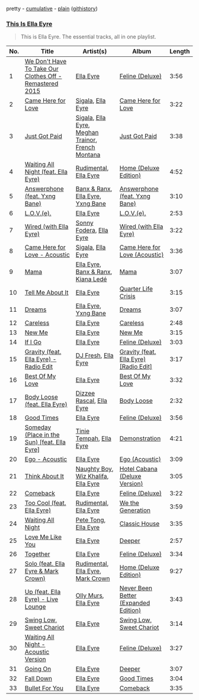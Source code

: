 pretty - [cumulative](https://github.com/catzs/spotify-playlist-archive/blob/master/playlists/cumulative/This%20Is%20Ella%20Eyre.md) - [plain](https://github.com/catzs/spotify-playlist-archive/blob/master/playlists/plain/37i9dQZF1DZ06evO3BvvmU) ([githistory](https://github.githistory.xyz/catzs/spotify-playlist-archive/blob/master/playlists/plain/37i9dQZF1DZ06evO3BvvmU))

### [This Is Ella Eyre](https://open.spotify.com/playlist/37i9dQZF1DZ06evO3BvvmU)

> This is Ella Eyre. The essential tracks, all in one playlist.

| No. | Title | Artist(s) | Album | Length |
|---|---|---|---|---|
| 1 | [We Don't Have To Take Our Clothes Off - Remastered 2015](https://open.spotify.com/track/49GpGYGli1xcxovgYf0k4c) | [Ella Eyre](https://open.spotify.com/artist/66TrUkUZ3RM29dqeDQRgyA) | [Feline (Deluxe)](https://open.spotify.com/album/3LfVVimEZr5YefjHZvlDzP) | 3:56 |
| 2 | [Came Here for Love](https://open.spotify.com/track/3kGfazcbVvVkuZunzlLgTD) | [Sigala](https://open.spotify.com/artist/1IueXOQyABrMOprrzwQJWN), [Ella Eyre](https://open.spotify.com/artist/66TrUkUZ3RM29dqeDQRgyA) | [Came Here for Love](https://open.spotify.com/album/22x1g0NEicPMxuEOXlGUw5) | 3:22 |
| 3 | [Just Got Paid](https://open.spotify.com/track/0v3BMLcwUmAwyqJaf5997o) | [Sigala](https://open.spotify.com/artist/1IueXOQyABrMOprrzwQJWN), [Ella Eyre](https://open.spotify.com/artist/66TrUkUZ3RM29dqeDQRgyA), [Meghan Trainor](https://open.spotify.com/artist/6JL8zeS1NmiOftqZTRgdTz), [French Montana](https://open.spotify.com/artist/6vXTefBL93Dj5IqAWq6OTv) | [Just Got Paid](https://open.spotify.com/album/09uJvEy1F5GwvazqSQcYyB) | 3:38 |
| 4 | [Waiting All Night (feat. Ella Eyre)](https://open.spotify.com/track/1uWTlK72KKpzsCHhu62OV5) | [Rudimental](https://open.spotify.com/artist/4WN5naL3ofxrVBgFpguzKo), [Ella Eyre](https://open.spotify.com/artist/66TrUkUZ3RM29dqeDQRgyA) | [Home (Deluxe Edition)](https://open.spotify.com/album/2O7R7SK5zDsGeI1JpNihNE) | 4:52 |
| 5 | [Answerphone (feat. Yxng Bane)](https://open.spotify.com/track/1HagMz5nWk1HmevNCBOxF3) | [Banx & Ranx](https://open.spotify.com/artist/2uFC1dAj5b0YU7vulKNZ0p), [Ella Eyre](https://open.spotify.com/artist/66TrUkUZ3RM29dqeDQRgyA), [Yxng Bane](https://open.spotify.com/artist/5AbLpsnTQVNB3OEadYiVrK) | [Answerphone (feat. Yxng Bane)](https://open.spotify.com/album/5zg7gO8BMZpwEt8Cb8PNC0) | 3:10 |
| 6 | [L.O.V.(e).](https://open.spotify.com/track/5MyIR4vCwqxnB0biyFqcdw) | [Ella Eyre](https://open.spotify.com/artist/66TrUkUZ3RM29dqeDQRgyA) | [L.O.V.(e).](https://open.spotify.com/album/0u6Gl8bYJ2dF9zmqNvWkBl) | 2:53 |
| 7 | [Wired (with Ella Eyre)](https://open.spotify.com/track/7k3uKOLzMCvYM00E3QZTSq) | [Sonny Fodera](https://open.spotify.com/artist/39B7ChWwrWDs7zXlsu3MoP), [Ella Eyre](https://open.spotify.com/artist/66TrUkUZ3RM29dqeDQRgyA) | [Wired (with Ella Eyre)](https://open.spotify.com/album/0M1hM6jkl3oUJL8MjOo1oF) | 3:22 |
| 8 | [Came Here for Love - Acoustic](https://open.spotify.com/track/6gBwaCbb1lKHvlN9mVOVAg) | [Sigala](https://open.spotify.com/artist/1IueXOQyABrMOprrzwQJWN), [Ella Eyre](https://open.spotify.com/artist/66TrUkUZ3RM29dqeDQRgyA) | [Came Here for Love (Acoustic)](https://open.spotify.com/album/2YwHJ9OLSiwzwo6n4VLEvk) | 3:36 |
| 9 | [Mama](https://open.spotify.com/track/3vvvxijSiLemsZPIZGFpo4) | [Ella Eyre](https://open.spotify.com/artist/66TrUkUZ3RM29dqeDQRgyA), [Banx & Ranx](https://open.spotify.com/artist/2uFC1dAj5b0YU7vulKNZ0p), [Kiana Ledé](https://open.spotify.com/artist/7jZMxhsB8djyIbYmoiJSTs) | [Mama](https://open.spotify.com/album/6WKDuSqrkMtRFovi21Zp9g) | 3:07 |
| 10 | [Tell Me About It](https://open.spotify.com/track/4Qm58hRuXM80wlYPUIgAlc) | [Ella Eyre](https://open.spotify.com/artist/66TrUkUZ3RM29dqeDQRgyA) | [Quarter Life Crisis](https://open.spotify.com/album/6MNPxztASuTkfIosK66fW7) | 3:15 |
| 11 | [Dreams](https://open.spotify.com/track/1fIPygKXkjzBpjRskS0Pmc) | [Ella Eyre](https://open.spotify.com/artist/66TrUkUZ3RM29dqeDQRgyA), [Yxng Bane](https://open.spotify.com/artist/5AbLpsnTQVNB3OEadYiVrK) | [Dreams](https://open.spotify.com/album/1IMo1qn4dTkVQsnletWLRD) | 3:07 |
| 12 | [Careless](https://open.spotify.com/track/1rXEehyenWvuge8Tqsvi3H) | [Ella Eyre](https://open.spotify.com/artist/66TrUkUZ3RM29dqeDQRgyA) | [Careless](https://open.spotify.com/album/5KwZ3l3sudsVkJCU88rVs2) | 2:48 |
| 13 | [New Me](https://open.spotify.com/track/64zUfXPRniUl7qKaUtpqeS) | [Ella Eyre](https://open.spotify.com/artist/66TrUkUZ3RM29dqeDQRgyA) | [New Me](https://open.spotify.com/album/16FfsigPMI9Zb4GqF0XlBS) | 3:15 |
| 14 | [If I Go](https://open.spotify.com/track/4R6TWBDqFeJBQnBtha4zDh) | [Ella Eyre](https://open.spotify.com/artist/66TrUkUZ3RM29dqeDQRgyA) | [Feline (Deluxe)](https://open.spotify.com/album/3LfVVimEZr5YefjHZvlDzP) | 3:03 |
| 15 | [Gravity (feat. Ella Eyre) - Radio Edit](https://open.spotify.com/track/4d6iVPhEpZI48CLkNbWbkq) | [DJ Fresh](https://open.spotify.com/artist/6r20qOqY7qDWI0PPTxVMlC), [Ella Eyre](https://open.spotify.com/artist/66TrUkUZ3RM29dqeDQRgyA) | [Gravity (feat. Ella Eyre) [Radio Edit]](https://open.spotify.com/album/1AafbzIgwYyYhkkB3LTEgm) | 3:17 |
| 16 | [Best Of My Love](https://open.spotify.com/track/66LbRXJOWGRZyqg5kmyMia) | [Ella Eyre](https://open.spotify.com/artist/66TrUkUZ3RM29dqeDQRgyA) | [Best Of My Love](https://open.spotify.com/album/4iFMHEfuKXyAosolDzbrSe) | 3:32 |
| 17 | [Body Loose (feat. Ella Eyre)](https://open.spotify.com/track/3gM40wvXiVUvuvQYY75tWa) | [Dizzee Rascal](https://open.spotify.com/artist/0gusqTJKxtU1UTmNRMHZcv), [Ella Eyre](https://open.spotify.com/artist/66TrUkUZ3RM29dqeDQRgyA) | [Body Loose](https://open.spotify.com/album/1GPtfBsiUwsaflfKHEIKuK) | 2:32 |
| 18 | [Good Times](https://open.spotify.com/track/2gBjKIQCrJ0OJRGvOp3ReU) | [Ella Eyre](https://open.spotify.com/artist/66TrUkUZ3RM29dqeDQRgyA) | [Feline (Deluxe)](https://open.spotify.com/album/3LfVVimEZr5YefjHZvlDzP) | 3:56 |
| 19 | [Someday (Place in the Sun) [feat. Ella Eyre]](https://open.spotify.com/track/2KILKwkD7c7yzZK1dC8pHa) | [Tinie Tempah](https://open.spotify.com/artist/0Tob4H0FLtEONHU1MjpUEp), [Ella Eyre](https://open.spotify.com/artist/66TrUkUZ3RM29dqeDQRgyA) | [Demonstration](https://open.spotify.com/album/46V4ARN9jk4vpZ7nMFcig6) | 4:21 |
| 20 | [Ego - Acoustic](https://open.spotify.com/track/4vW2rcMc6k3WTehWCHlcmS) | [Ella Eyre](https://open.spotify.com/artist/66TrUkUZ3RM29dqeDQRgyA) | [Ego (Acoustic)](https://open.spotify.com/album/2jhTtCer4kWD6Es8gzgBcX) | 3:09 |
| 21 | [Think About It](https://open.spotify.com/track/3Hosg5MjfnRISXjR4VBqfY) | [Naughty Boy](https://open.spotify.com/artist/1bT7m67vi78r2oqvxrP3X5), [Wiz Khalifa](https://open.spotify.com/artist/137W8MRPWKqSmrBGDBFSop), [Ella Eyre](https://open.spotify.com/artist/66TrUkUZ3RM29dqeDQRgyA) | [Hotel Cabana (Deluxe Version)](https://open.spotify.com/album/6ubgnzYckmWTNuCpc5Di5i) | 3:05 |
| 22 | [Comeback](https://open.spotify.com/track/5KMOu6OCBeBrT5Xuq5xuYo) | [Ella Eyre](https://open.spotify.com/artist/66TrUkUZ3RM29dqeDQRgyA) | [Feline (Deluxe)](https://open.spotify.com/album/3LfVVimEZr5YefjHZvlDzP) | 3:22 |
| 23 | [Too Cool (feat. Ella Eyre)](https://open.spotify.com/track/3DD71n3LCkPNUsvtVDT2T4) | [Rudimental](https://open.spotify.com/artist/4WN5naL3ofxrVBgFpguzKo), [Ella Eyre](https://open.spotify.com/artist/66TrUkUZ3RM29dqeDQRgyA) | [We the Generation](https://open.spotify.com/album/68s1AYwi1JtoTOD0ggqr2j) | 3:59 |
| 24 | [Waiting All Night](https://open.spotify.com/track/1LQcT6aEI7RQ7a2gy0h4PH) | [Pete Tong](https://open.spotify.com/artist/6n1t55WMsSIUFHrAL4mUsB), [Ella Eyre](https://open.spotify.com/artist/66TrUkUZ3RM29dqeDQRgyA) | [Classic House](https://open.spotify.com/album/0cwTmQR4XCgE3Fb2GZ9Hg3) | 3:35 |
| 25 | [Love Me Like You](https://open.spotify.com/track/2lqRR6h0SKhqVzBx2FR1bG) | [Ella Eyre](https://open.spotify.com/artist/66TrUkUZ3RM29dqeDQRgyA) | [Deeper](https://open.spotify.com/album/4TJaxSj3wX3lPljYeualtE) | 2:57 |
| 26 | [Together](https://open.spotify.com/track/3heBlHAJa5ZMCxvI07OUEH) | [Ella Eyre](https://open.spotify.com/artist/66TrUkUZ3RM29dqeDQRgyA) | [Feline (Deluxe)](https://open.spotify.com/album/3LfVVimEZr5YefjHZvlDzP) | 3:34 |
| 27 | [Solo (feat. Ella Eyre & Mark Crown)](https://open.spotify.com/track/1PXNsqL8L4XZjmVygiYG3g) | [Rudimental](https://open.spotify.com/artist/4WN5naL3ofxrVBgFpguzKo), [Ella Eyre](https://open.spotify.com/artist/66TrUkUZ3RM29dqeDQRgyA), [Mark Crown](https://open.spotify.com/artist/3WHk8tdSPkDFn9nSSk6qP1) | [Home (Deluxe Edition)](https://open.spotify.com/album/2O7R7SK5zDsGeI1JpNihNE) | 9:27 |
| 28 | [Up (feat. Ella Eyre) - Live Lounge](https://open.spotify.com/track/1R2XWEYc7htTEpjh3zKUP6) | [Olly Murs](https://open.spotify.com/artist/3whuHq0yGx60atvA2RCVRW), [Ella Eyre](https://open.spotify.com/artist/66TrUkUZ3RM29dqeDQRgyA) | [Never Been Better (Expanded Edition)](https://open.spotify.com/album/41QyJYx6N181E3QxWpC2FW) | 3:43 |
| 29 | [Swing Low, Sweet Chariot](https://open.spotify.com/track/5wNW6fxFg4HqFccB0E93Zj) | [Ella Eyre](https://open.spotify.com/artist/66TrUkUZ3RM29dqeDQRgyA) | [Swing Low, Sweet Chariot](https://open.spotify.com/album/0GzYjhwiBNl1rTgRpbhMVL) | 3:14 |
| 30 | [Waiting All Night - Acoustic Version](https://open.spotify.com/track/7DZGEzuuydBrZomG0XSlRe) | [Ella Eyre](https://open.spotify.com/artist/66TrUkUZ3RM29dqeDQRgyA) | [Feline (Deluxe)](https://open.spotify.com/album/3LfVVimEZr5YefjHZvlDzP) | 3:27 |
| 31 | [Going On](https://open.spotify.com/track/7mlH2zxicBTa2gmupBac9f) | [Ella Eyre](https://open.spotify.com/artist/66TrUkUZ3RM29dqeDQRgyA) | [Deeper](https://open.spotify.com/album/4TJaxSj3wX3lPljYeualtE) | 3:07 |
| 32 | [Fall Down](https://open.spotify.com/track/7q9kWsGTtCTtaUA9jCOjx2) | [Ella Eyre](https://open.spotify.com/artist/66TrUkUZ3RM29dqeDQRgyA) | [Good Times](https://open.spotify.com/album/02ofjj2stn6QhndDECniEA) | 3:04 |
| 33 | [Bullet For You](https://open.spotify.com/track/6kt9p4N7kSXyoEFjTqINAU) | [Ella Eyre](https://open.spotify.com/artist/66TrUkUZ3RM29dqeDQRgyA) | [Comeback](https://open.spotify.com/album/32TRlpr3IpHIBSCsinhlNZ) | 3:35 |